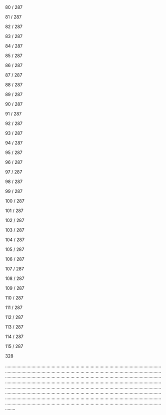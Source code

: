 80 / 287  


 


 


  


 


 


  


 


 


  


 


 


  


 


 


81 / 287  


 


 


82 / 287  


 


 


83 / 287  


 


 


84 / 287  


 


 


85 / 287  


 


 


86 / 287  


 


 


87 / 287  


 


 


88 / 287  


 


 


89 / 287  


 


 


90 / 287  


 


 


91 / 287  


 


 


92 / 287  


 


 


93 / 287  


 


 


94 / 287  


 


 


95 / 287  


 


 


96 / 287  


 


 


97 / 287  


 


 


98 / 287  


 


 


99 / 287  


 


 


100 / 287  


 


 


101 / 287  


 


 


102 / 287  


 


 


103 / 287  


 


 


104 / 287  


 


 


105 / 287  


 


 


106 / 287  


 


 


107 / 287  


 


 


108 / 287  


 


 


109 / 287  


 


 


110 / 287  


 


 


111 / 287  


 


 


112 / 287  


 


 


113 / 287  


 


 


114 / 287  


 


 


115 / 287  


 


 


328  


 


 


........................................................................................................................................................................................................................................................................................................................................................................................................................................................................................................................................................................................................................................................................................................................................................................................................................................................................................................................................................................................................................................  


 


 


  


 


 


